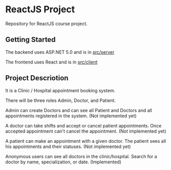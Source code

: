 # ReactJS Project

Repository for ReactJS course project.

## Getting Started

The backend uses ASP.NET 5.0 and is in [src/server](https://github.com/pirocorp/ReactJS-Project/tree/main/src/server)

The frontend uses React and is in [src/client](https://github.com/pirocorp/ReactJS-Project/tree/main/src/client)

## Project Descriotion

It is a Clinic / Hospital appointment booking system.

There will be three roles Admin, Doctor, and Patient.

Admin can create Doctors and can see all Patient and Doctors and all appointments registered in the system. (Not implemented yet)

A doctor can take shifts and accept or cancel patient appointments. Once accepted appointment can't cancel the appointment. (Not implemented yet)

A patient can make an appointment with a given doctor. The patient sees all his appointments and their statuses. (Not implemented yet)

Anonymous users can see all doctors in the clinic/hospital. Search for a doctor by name, specialization, or date. (Implemented)

